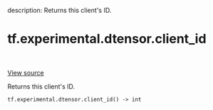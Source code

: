 description: Returns this client's ID.

<div itemscope itemtype="http://developers.google.com/ReferenceObject">
<meta itemprop="name" content="tf.experimental.dtensor.client_id" />
<meta itemprop="path" content="Stable" />
</div>

# tf.experimental.dtensor.client_id

<!-- Insert buttons and diff -->

<table class="tfo-notebook-buttons tfo-api nocontent" align="left">

</table>

<a target="_blank" class="external" href="/code/stable/tensorflow/dtensor/python/api.py">View source</a>



Returns this client's ID.

<pre class="devsite-click-to-copy prettyprint lang-py tfo-signature-link">
<code>tf.experimental.dtensor.client_id() -> int
</code></pre>



<!-- Placeholder for "Used in" -->
